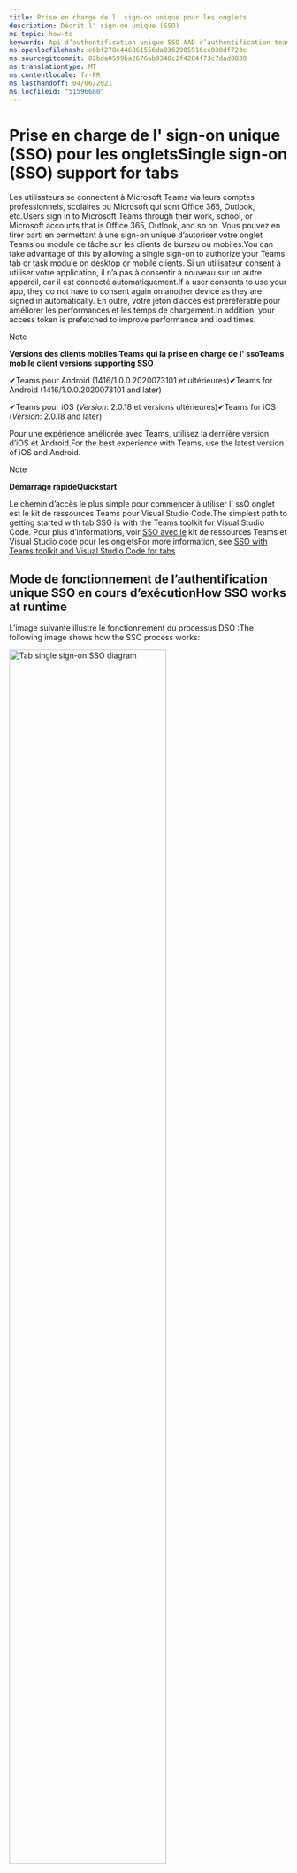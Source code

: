 ```yaml
---
title: Prise en charge de l' sign-on unique pour les onglets
description: Décrit l' sign-on unique (SSO)
ms.topic: how-to
keywords: Api d’authentification unique SSO AAD d’authentification teams
ms.openlocfilehash: e6bf278e446861556da8362905916cc030df723e
ms.sourcegitcommit: 82bda0599ba2676ab9348c2f4284f73c7dad0838
ms.translationtype: MT
ms.contentlocale: fr-FR
ms.lasthandoff: 04/06/2021
ms.locfileid: "51596680"
---
```

# <a name="single-sign-on-sso-support-for-tabs"></a><span data-ttu-id="643f4-104">Prise en charge de l' sign-on unique (SSO) pour les onglets</span><span class="sxs-lookup"><span data-stu-id="643f4-104">Single sign-on (SSO) support for tabs</span></span>

<span data-ttu-id="643f4-105">Les utilisateurs se connectent à Microsoft Teams via leurs comptes professionnels, scolaires ou Microsoft qui sont Office 365, Outlook, etc.</span><span class="sxs-lookup"><span data-stu-id="643f4-105">Users sign in to Microsoft Teams through their work, school, or Microsoft accounts that is Office 365, Outlook, and so on.</span></span> <span data-ttu-id="643f4-106">Vous pouvez en tirer parti en permettant à une sign-on unique d’autoriser votre onglet Teams ou module de tâche sur les clients de bureau ou mobiles.</span><span class="sxs-lookup"><span data-stu-id="643f4-106">You can take advantage of this by allowing a single sign-on to authorize your Teams tab or task module on desktop or mobile clients.</span></span> <span data-ttu-id="643f4-107">Si un utilisateur consent à utiliser votre application, il n’a pas à consentir à nouveau sur un autre appareil, car il est connecté automatiquement.</span><span class="sxs-lookup"><span data-stu-id="643f4-107">If a user consents to use your app, they do not have to consent again on another device as they are signed in automatically.</span></span> <span data-ttu-id="643f4-108">En outre, votre jeton d’accès est préréférable pour améliorer les performances et les temps de chargement.</span><span class="sxs-lookup"><span data-stu-id="643f4-108">In addition, your access token is prefetched to improve performance and load times.</span></span>

> [!NOTE]
> <span data-ttu-id="643f4-109">**Versions des clients mobiles Teams qui la prise en charge de l' sso**</span><span class="sxs-lookup"><span data-stu-id="643f4-109">**Teams mobile client versions supporting SSO**</span></span>  
>
> <span data-ttu-id="643f4-110">✔Teams pour Android (1416/1.0.0.2020073101 et ultérieures)</span><span class="sxs-lookup"><span data-stu-id="643f4-110">✔Teams for Android (1416/1.0.0.2020073101 and later)</span></span>
>
> <span data-ttu-id="643f4-111">✔Teams pour iOS (_Version_: 2.0.18 et versions ultérieures)</span><span class="sxs-lookup"><span data-stu-id="643f4-111">✔Teams for iOS (_Version_: 2.0.18 and later)</span></span>  
>
> <span data-ttu-id="643f4-112">Pour une expérience améliorée avec Teams, utilisez la dernière version d’iOS et Android.</span><span class="sxs-lookup"><span data-stu-id="643f4-112">For the best experience with Teams, use the latest version of iOS and Android.</span></span>

> [!NOTE]
> <span data-ttu-id="643f4-113">**Démarrage rapide**</span><span class="sxs-lookup"><span data-stu-id="643f4-113">**Quickstart**</span></span>  
>
> <span data-ttu-id="643f4-114">Le chemin d’accès le plus simple pour commencer à utiliser l' ssO onglet est le kit de ressources Teams pour Visual Studio Code.</span><span class="sxs-lookup"><span data-stu-id="643f4-114">The simplest path to getting started with tab SSO is with the Teams toolkit for Visual Studio Code.</span></span> <span data-ttu-id="643f4-115">Pour plus d’informations, voir [SSO avec le](../../../toolkit/visual-studio-code-tab-sso.md) kit de ressources Teams et Visual Studio code pour les onglets</span><span class="sxs-lookup"><span data-stu-id="643f4-115">For more information, see [SSO with Teams toolkit and Visual Studio Code for tabs](../../../toolkit/visual-studio-code-tab-sso.md)</span></span>

## <a name="how-sso-works-at-runtime"></a><span data-ttu-id="643f4-116">Mode de fonctionnement de l’authentification unique SSO en cours d’exécution</span><span class="sxs-lookup"><span data-stu-id="643f4-116">How SSO works at runtime</span></span>

<span data-ttu-id="643f4-117">L’image suivante illustre le fonctionnement du processus DSO :</span><span class="sxs-lookup"><span data-stu-id="643f4-117">The following image shows how the SSO process works:</span></span>

<!-- markdownlint-disable MD033 -->
<img src="~/assets/images/tabs/tabs-sso-diagram.png" alt="Tab single sign-on SSO diagram" width="75%"/>

1. <span data-ttu-id="643f4-118">Dans l’onglet, un appel JavaScript est effectué pour `getAuthToken()`.</span><span class="sxs-lookup"><span data-stu-id="643f4-118">In the tab, a JavaScript call is made to `getAuthToken()`.</span></span> <span data-ttu-id="643f4-119">Cela indique à Teams d’obtenir un jeton d’authentification pour l’application onglet.</span><span class="sxs-lookup"><span data-stu-id="643f4-119">This tells Teams to obtain an authentication token for the tab application.</span></span>
2. <span data-ttu-id="643f4-120">Si c’est la première fois que l’utilisateur actuel utilise votre application d’onglet, une invite de demande de consentement s’impose ou permet de gérer l’authentification par étapes, telle que l’authentification à deux facteurs.</span><span class="sxs-lookup"><span data-stu-id="643f4-120">If this is the first time the current user has used your tab application, there is a request prompt to consent if consent is required or to handle step-up authentication such as two-factor authentication.</span></span>
3. <span data-ttu-id="643f4-121">Teams demande le jeton d’application d’onglet au point de terminaison Azure Active Directory (AAD) pour l’utilisateur actuel.</span><span class="sxs-lookup"><span data-stu-id="643f4-121">Teams requests the tab application token from the Azure Active Directory (AAD) endpoint for the current user.</span></span>
4. <span data-ttu-id="643f4-122">AAD envoie le jeton d’application d’onglet à l’application Teams.</span><span class="sxs-lookup"><span data-stu-id="643f4-122">AAD sends the tab application token to the Teams application.</span></span>
5. <span data-ttu-id="643f4-123">Teams envoie le jeton d’application d’onglet à l’onglet dans le cadre de l’objet de résultat renvoyé par `getAuthToken()` l’appel.</span><span class="sxs-lookup"><span data-stu-id="643f4-123">Teams sends the tab application token to the tab as part of the result object returned by the `getAuthToken()` call.</span></span>
6. <span data-ttu-id="643f4-124">Le jeton est analysé dans l’application de l’onglet à l’aide de JavaScript, afin d’extraire les informations requises, telles que l’adresse de l’utilisateur.</span><span class="sxs-lookup"><span data-stu-id="643f4-124">The token is parsed in the tab application using JavaScript, to extract required information, such as the user's email address.</span></span>

> [!NOTE]
> <span data-ttu-id="643f4-125">Le n’est valide que pour donner son consentement à un ensemble limité d’API au niveau de l’utilisateur , c’est-à-dire la messagerie, le `getAuthToken()` profil, offline_access et OpenId.</span><span class="sxs-lookup"><span data-stu-id="643f4-125">The `getAuthToken()` is only valid for consenting to a limited set of user-level APIs that is email, profile, offline_access and OpenId.</span></span> <span data-ttu-id="643f4-126">Il n’est pas utilisé pour d’autres étendues Graph telles `User.Read` que ou `Mail.Read` .</span><span class="sxs-lookup"><span data-stu-id="643f4-126">It is not used for further Graph scopes such as `User.Read` or `Mail.Read`.</span></span> <span data-ttu-id="643f4-127">Pour obtenir des solutions de contournement suggérées, voir [les étendues Graph supplémentaires.](#apps-that-require-additional-graph-scopes)</span><span class="sxs-lookup"><span data-stu-id="643f4-127">For suggested workarounds, see [additional Graph scopes](#apps-that-require-additional-graph-scopes).</span></span>

<span data-ttu-id="643f4-128">L’API DSO fonctionne également dans les [modules de tâche](../../../task-modules-and-cards/what-are-task-modules.md) qui incorporent du contenu web.</span><span class="sxs-lookup"><span data-stu-id="643f4-128">The SSO API also works in [task modules](../../../task-modules-and-cards/what-are-task-modules.md) that embed web content.</span></span>

## <a name="develop-an-sso-microsoft-teams-tab"></a><span data-ttu-id="643f4-129">Développer un onglet SSO Microsoft Teams</span><span class="sxs-lookup"><span data-stu-id="643f4-129">Develop an SSO Microsoft Teams tab</span></span>

<span data-ttu-id="643f4-130">Cette section décrit les tâches impliquées dans la création d’un onglet Teams qui utilise l' sso.</span><span class="sxs-lookup"><span data-stu-id="643f4-130">This section describes the tasks involved in creating a Teams tab that uses SSO.</span></span> <span data-ttu-id="643f4-131">Ces tâches sont spécifiques à la langue et à l’infrastructure.</span><span class="sxs-lookup"><span data-stu-id="643f4-131">These tasks are language- and framework-agnostic.</span></span>

### <a name="1-create-your-aad-application"></a><span data-ttu-id="643f4-132">1. Créer votre application AAD</span><span class="sxs-lookup"><span data-stu-id="643f4-132">1. Create your AAD application</span></span>

<span data-ttu-id="643f4-133">**Pour inscrire votre application dans la vue [d’ensemble du portail AAD](https://azure.microsoft.com/features/azure-portal/)**</span><span class="sxs-lookup"><span data-stu-id="643f4-133">**To register your application in the [AAD portal](https://azure.microsoft.com/features/azure-portal/) overview**</span></span>

1. <span data-ttu-id="643f4-134">Obtenez votre [ID d’application AAD.](/azure/active-directory/develop/howto-create-service-principal-portal#get-values-for-signing-in)</span><span class="sxs-lookup"><span data-stu-id="643f4-134">Get your [AAD Application ID](/azure/active-directory/develop/howto-create-service-principal-portal#get-values-for-signing-in).</span></span>
2. <span data-ttu-id="643f4-135">Spécifiez les autorisations dont votre application a besoin pour le point de terminaison AAD et, éventuellement, Graph.</span><span class="sxs-lookup"><span data-stu-id="643f4-135">Specify the permissions that your application needs for the AAD endpoint and, optionally, Graph.</span></span>
3. <span data-ttu-id="643f4-136">[Accorder des autorisations](/azure/active-directory/develop/howto-create-service-principal-portal#configure-access-policies-on-resources) pour les applications de bureau, web et mobiles Teams.</span><span class="sxs-lookup"><span data-stu-id="643f4-136">[Grant permissions](/azure/active-directory/develop/howto-create-service-principal-portal#configure-access-policies-on-resources) for Teams desktop, web, and mobile applications.</span></span>
4. <span data-ttu-id="643f4-137">Pré-autoriser Teams en sélectionnant le bouton Ajouter une étendue et dans le panneau qui s’ouvre, entrez **access_as_user** comme nom **d’étendue.** </span><span class="sxs-lookup"><span data-stu-id="643f4-137">Pre-authorize Teams by selecting the **Add a scope** button and in the panel that opens, enter **access_as_user** as the **Scope name**.</span></span>

> [!NOTE]
> <span data-ttu-id="643f4-138">Vous devez connaître certaines restrictions importantes :</span><span class="sxs-lookup"><span data-stu-id="643f4-138">There are some important restrictions that you must know:</span></span>
>
> * <span data-ttu-id="643f4-139">Seules les autorisations de l’API Graph au niveau de l’utilisateur sont pris en charge , c’est-à-dire, e-mail, profil, offline_access, OpenId.</span><span class="sxs-lookup"><span data-stu-id="643f4-139">Only user-level Graph API permissions are supported that is, email, profile, offline_access, OpenId.</span></span> <span data-ttu-id="643f4-140">Si vous devez avoir accès à d’autres étendues Graph telles que ou , voir `User.Read` `Mail.Read` la solution de [contournement recommandée.](#apps-that-require-additional-graph-scopes)</span><span class="sxs-lookup"><span data-stu-id="643f4-140">If you must have access to other Graph scopes such as `User.Read` or `Mail.Read`, see [recommended workaround](#apps-that-require-additional-graph-scopes).</span></span>
> * <span data-ttu-id="643f4-141">Il est important que le nom de domaine de votre application soit identique au nom de domaine que vous avez enregistré pour votre application AAD.</span><span class="sxs-lookup"><span data-stu-id="643f4-141">It is important that your application's domain name is the same as the domain name you have registered for your AAD application.</span></span>
> * <span data-ttu-id="643f4-142">Actuellement, plusieurs domaines par application ne sont pas pris en charge.</span><span class="sxs-lookup"><span data-stu-id="643f4-142">Currently multiple domains per app are not supported.</span></span>
> * <span data-ttu-id="643f4-143">Les applications qui utilisent le domaine ne sont pas pris en charge car elles sont trop courantes `azurewebsites.net` et peuvent être un risque pour la sécurité.</span><span class="sxs-lookup"><span data-stu-id="643f4-143">Applications that use the `azurewebsites.net` domain are not supported as it is too common and can be a security risk.</span></span>

<span data-ttu-id="643f4-144">**Pour inscrire votre application via le portail AAD**</span><span class="sxs-lookup"><span data-stu-id="643f4-144">**To register your app through the AAD portal**</span></span>

1. <span data-ttu-id="643f4-145">Inscrivez une nouvelle application dans le portail [d’inscription des applications AAD.](https://go.microsoft.com/fwlink/?linkid=2083908)</span><span class="sxs-lookup"><span data-stu-id="643f4-145">Register a new application in the [AAD App Registrations](https://go.microsoft.com/fwlink/?linkid=2083908) portal.</span></span>
2. <span data-ttu-id="643f4-146">Sélectionnez **Nouvelle inscription.**</span><span class="sxs-lookup"><span data-stu-id="643f4-146">Select **New Registration**.</span></span> <span data-ttu-id="643f4-147">La page **Inscrire une application** s’affiche.</span><span class="sxs-lookup"><span data-stu-id="643f4-147">The **Register an application** page appears.</span></span>
3. <span data-ttu-id="643f4-148">Dans la page **Inscrire une application,** entrez les valeurs suivantes :</span><span class="sxs-lookup"><span data-stu-id="643f4-148">In the **Register an application** page, enter the following values:</span></span>
    1. <span data-ttu-id="643f4-149">Entrez un **nom** pour votre application.</span><span class="sxs-lookup"><span data-stu-id="643f4-149">Enter a **Name** for your app.</span></span>
    2. <span data-ttu-id="643f4-150">Choisissez les **types de comptes pris en** charge, sélectionnez le type de compte client unique ou multi-locataire.</span><span class="sxs-lookup"><span data-stu-id="643f4-150">Choose the **Supported account types**, select single tenant or multitenant account type.</span></span> <span data-ttu-id="643f4-151">¹</span><span class="sxs-lookup"><span data-stu-id="643f4-151">¹</span></span>
    * <span data-ttu-id="643f4-152">Laissez **Redirect URI** vide.</span><span class="sxs-lookup"><span data-stu-id="643f4-152">Leave **Redirect URI** empty.</span></span>
    3. <span data-ttu-id="643f4-153">Choisissez **Inscrire**.</span><span class="sxs-lookup"><span data-stu-id="643f4-153">Choose **Register**.</span></span>
4. <span data-ttu-id="643f4-154">Dans la page vue d’ensemble, copiez et enregistrez **l’ID de l’application (client).**</span><span class="sxs-lookup"><span data-stu-id="643f4-154">On the overview page, copy and save the **Application (client) ID**.</span></span> <span data-ttu-id="643f4-155">Vous devez l’avoir ultérieurement lors de la mise à jour de votre manifeste d’application Teams.</span><span class="sxs-lookup"><span data-stu-id="643f4-155">You must have it later when updating your Teams application manifest.</span></span>
5. <span data-ttu-id="643f4-156">Sélectionnez **Exposer une API** sous **Gérer**.</span><span class="sxs-lookup"><span data-stu-id="643f4-156">Under **Manage**, select **Expose an API**.</span></span>
6. <span data-ttu-id="643f4-157">Sélectionnez **le lien** Définir pour générer l’URI d’ID d’application sous la forme `api://{AppID}` .</span><span class="sxs-lookup"><span data-stu-id="643f4-157">Select the **Set** link to generate the Application ID URI in the form of `api://{AppID}`.</span></span> <span data-ttu-id="643f4-158">Insérez votre nom de domaine complet avec une barre oblique « / » à la fin, entre les barres obliques doubles et le GUID.</span><span class="sxs-lookup"><span data-stu-id="643f4-158">Insert your fully qualified domain name with a forward slash "/" appended to the end, between the double forward slashes and the GUID.</span></span> <span data-ttu-id="643f4-159">L’ID entier doit avoir la forme de `api://fully-qualified-domain-name.com/{AppID}` .</span><span class="sxs-lookup"><span data-stu-id="643f4-159">The entire ID must have the form of `api://fully-qualified-domain-name.com/{AppID}`.</span></span> <span data-ttu-id="643f4-160">² Par exemple, `api://subdomain.example.com/00000000-0000-0000-0000-000000000000` .</span><span class="sxs-lookup"><span data-stu-id="643f4-160">² For example, `api://subdomain.example.com/00000000-0000-0000-0000-000000000000`.</span></span> <span data-ttu-id="643f4-161">Le nom de domaine complet est le nom de domaine lisible par l’homme à partir duquel votre application est servie.</span><span class="sxs-lookup"><span data-stu-id="643f4-161">The fully qualified domain name is the human readable domain name from which your app is served.</span></span> <span data-ttu-id="643f4-162">Si vous utilisez un service de tunneling tel que ngrok, vous devez mettre à jour cette valeur chaque fois que votre sous-domaine ngrok change.</span><span class="sxs-lookup"><span data-stu-id="643f4-162">If you are using a tunneling service such as ngrok, you must update this value whenever your ngrok subdomain changes.</span></span>
7. <span data-ttu-id="643f4-163">Sélectionnez **Ajouter une étendue**.</span><span class="sxs-lookup"><span data-stu-id="643f4-163">Select **Add a scope**.</span></span> <span data-ttu-id="643f4-164">Dans le panneau qui s’ouvre, **entrez access_as_user** comme **nom d’étendue.**</span><span class="sxs-lookup"><span data-stu-id="643f4-164">In the panel that opens, enter **access_as_user** as the **Scope name**.</span></span>
8. <span data-ttu-id="643f4-165">Dans la **zone Qui peut consentir ?** entrez **Administrateurs et utilisateurs.**</span><span class="sxs-lookup"><span data-stu-id="643f4-165">In the **Who can consent?** box, enter **Admins and users**.</span></span>
9. <span data-ttu-id="643f4-166">Entrez les détails dans les zones pour configurer les invites de consentement de l’administrateur et de l’utilisateur avec des valeurs appropriées pour `access_as_user` l’étendue :</span><span class="sxs-lookup"><span data-stu-id="643f4-166">Enter the details in the boxes for configuring the admin and user consent prompts with values that are appropriate for the `access_as_user` scope:</span></span>
    * <span data-ttu-id="643f4-167">**Titre du consentement de l’administrateur :** Teams peut accéder au profil de l’utilisateur.</span><span class="sxs-lookup"><span data-stu-id="643f4-167">**Admin consent title:** Teams can access the user’s profile.</span></span>
    * <span data-ttu-id="643f4-168">**Description du consentement de** l’administrateur : Teams peut appeler les API web de l’application en tant qu’utilisateur actuel.</span><span class="sxs-lookup"><span data-stu-id="643f4-168">**Admin consent description**: Teams can call the app’s web APIs as the current user.</span></span>
    * <span data-ttu-id="643f4-169">**Titre du consentement de l’utilisateur**: Teams peut accéder à votre profil et effectuer des demandes en votre nom.</span><span class="sxs-lookup"><span data-stu-id="643f4-169">**User consent title**: Teams can access your profile and make requests on your behalf.</span></span>
    * <span data-ttu-id="643f4-170">**Description du consentement de l’utilisateur :** Teams peut appeler les API de cette application avec les mêmes droits que vous.</span><span class="sxs-lookup"><span data-stu-id="643f4-170">**User consent description:** Teams can call this app’s APIs with the same rights as you have.</span></span>
10. <span data-ttu-id="643f4-171">Vérifiez que **State** est défini comme **Enabled**.</span><span class="sxs-lookup"><span data-stu-id="643f4-171">Ensure that **State** is set to **Enabled**.</span></span>
11. <span data-ttu-id="643f4-172">Sélectionnez **Ajouter une étendue** pour enregistrer les détails.</span><span class="sxs-lookup"><span data-stu-id="643f4-172">Select **Add scope** to save the details.</span></span> <span data-ttu-id="643f4-173">La partie domaine  du nom d’étendue affichée sous le champ de texte doit automatiquement correspondre à l’URI **d’ID** d’application définie à l’étape précédente, avec ajouté à `/access_as_user` la `api://subdomain.example.com/00000000-0000-0000-0000-000000000000/access_as_user` fin.</span><span class="sxs-lookup"><span data-stu-id="643f4-173">The domain part of the **Scope name** displayed below the text field must automatically match the **Application ID** URI set in the previous step, with `/access_as_user` appended to the end `api://subdomain.example.com/00000000-0000-0000-0000-000000000000/access_as_user`.</span></span>
12. <span data-ttu-id="643f4-174">Dans la section **Applications clientes autorisées,** identifiez les applications que vous souhaitez autoriser pour l’application web de votre application.</span><span class="sxs-lookup"><span data-stu-id="643f4-174">In the **Authorized client applications** section, identify the applications that you want to authorize for your app’s web application.</span></span> <span data-ttu-id="643f4-175">Sélectionnez **Ajouter une application cliente.**</span><span class="sxs-lookup"><span data-stu-id="643f4-175">Select **Add a client application**.</span></span> <span data-ttu-id="643f4-176">Entrez chacun des ID clients suivants et sélectionnez l’étendue autorisée que vous avez créée à l’étape précédente :</span><span class="sxs-lookup"><span data-stu-id="643f4-176">Enter each of the following client IDs and select the authorized scope you created in the previous step:</span></span>
    * <span data-ttu-id="643f4-177">`1fec8e78-bce4-4aaf-ab1b-5451cc387264` pour l’application mobile ou de bureau Teams.</span><span class="sxs-lookup"><span data-stu-id="643f4-177">`1fec8e78-bce4-4aaf-ab1b-5451cc387264` for Teams mobile or desktop application.</span></span>
    * <span data-ttu-id="643f4-178">`5e3ce6c0-2b1f-4285-8d4b-75ee78787346` pour l’application web Teams.</span><span class="sxs-lookup"><span data-stu-id="643f4-178">`5e3ce6c0-2b1f-4285-8d4b-75ee78787346` for Teams web application.</span></span>
13. <span data-ttu-id="643f4-179">Accédez aux **autorisations d’API.**</span><span class="sxs-lookup"><span data-stu-id="643f4-179">Navigate to **API Permissions**.</span></span> <span data-ttu-id="643f4-180">Sélectionnez **Ajouter une autorisation Autorisation**  >  déléguée Microsoft **Graph,** puis ajoutez les autorisations suivantes à partir de  >  l’API Graph :</span><span class="sxs-lookup"><span data-stu-id="643f4-180">Select **Add a permission** > **Microsoft Graph** > **Delegated permissions**, then add the following permissions from Graph API:</span></span>
    * <span data-ttu-id="643f4-181">User.Read activé par défaut</span><span class="sxs-lookup"><span data-stu-id="643f4-181">User.Read enabled by default</span></span>
    * <span data-ttu-id="643f4-182">email</span><span class="sxs-lookup"><span data-stu-id="643f4-182">email</span></span>
    * <span data-ttu-id="643f4-183">offline_access</span><span class="sxs-lookup"><span data-stu-id="643f4-183">offline_access</span></span>
    * <span data-ttu-id="643f4-184">OpenId</span><span class="sxs-lookup"><span data-stu-id="643f4-184">OpenId</span></span>
    * <span data-ttu-id="643f4-185">profil</span><span class="sxs-lookup"><span data-stu-id="643f4-185">profile</span></span>

14. <span data-ttu-id="643f4-186">Accédez à **l’authentification.**</span><span class="sxs-lookup"><span data-stu-id="643f4-186">Navigate to **Authentication**.</span></span>

    <span data-ttu-id="643f4-187">Si une application n’a pas reçu le consentement de l’administrateur informatique, les utilisateurs doivent donner leur consentement la première fois qu’ils utilisent une application.</span><span class="sxs-lookup"><span data-stu-id="643f4-187">If an app has not been granted IT admin consent, users have to provide consent the first time they use an app.</span></span>

    <span data-ttu-id="643f4-188">Pour entrer un URI de redirection :</span><span class="sxs-lookup"><span data-stu-id="643f4-188">To enter a redirect URI:</span></span>
    * <span data-ttu-id="643f4-189">Sélectionnez **Ajouter une plateforme.**</span><span class="sxs-lookup"><span data-stu-id="643f4-189">Select **Add a platform**.</span></span>
    * <span data-ttu-id="643f4-190">Sélectionnez **web**.</span><span class="sxs-lookup"><span data-stu-id="643f4-190">Select **web**.</span></span>
    * <span data-ttu-id="643f4-191">Entrez **l’URI de redirection** de votre application.</span><span class="sxs-lookup"><span data-stu-id="643f4-191">Enter the **redirect URI** for your app.</span></span> <span data-ttu-id="643f4-192">Il s’agit de la page dans laquelle un flux d’octroi implicite réussi redirige l’utilisateur.</span><span class="sxs-lookup"><span data-stu-id="643f4-192">This is the page where a successful implicit grant flow redirects the user.</span></span> <span data-ttu-id="643f4-193">Il s’agit du même nom de domaine complet que celui que vous avez entré à l’étape 5, suivi de l’itinéraire d’API où une réponse d’authentification est envoyée.</span><span class="sxs-lookup"><span data-stu-id="643f4-193">This is the same fully qualified domain name that you entered in step 5 followed by the API route where an authentication response is sent.</span></span> <span data-ttu-id="643f4-194">Si vous êtes suivi de l’un des exemples Teams, il s’agit `https://subdomain.example.com/auth-end` de .</span><span class="sxs-lookup"><span data-stu-id="643f4-194">If you are following any of the Teams samples, this is `https://subdomain.example.com/auth-end`.</span></span>

    <span data-ttu-id="643f4-195">Activez l’octroi implicite en cochant les cases suivantes : ✔ ID de ✔'accès</span><span class="sxs-lookup"><span data-stu-id="643f4-195">Enable implicit grant by checking the following boxes: ✔ ID Token ✔ Access Token</span></span>

<span data-ttu-id="643f4-196">Félicitations !</span><span class="sxs-lookup"><span data-stu-id="643f4-196">Congratulations!</span></span> <span data-ttu-id="643f4-197">Vous avez rempli les conditions préalables à l’inscription de l’application pour poursuivre l’application d' ces onglets.</span><span class="sxs-lookup"><span data-stu-id="643f4-197">You have completed the app registration prerequisites to proceed with your tab SSO app.</span></span>

> [!NOTE]
>
> * <span data-ttu-id="643f4-198">¹ Si votre application AAD est inscrite dans le même client que celui où vous faites une demande d’authentification dans Teams, l’utilisateur ne peut pas être invité à donner son consentement et se voir accorder un jeton d’accès immédiatement.</span><span class="sxs-lookup"><span data-stu-id="643f4-198">¹ If your AAD app is registered in the same tenant where you are making an authentication request in Teams, the user cannot be asked to consent and is granted an access token right away.</span></span> <span data-ttu-id="643f4-199">Les utilisateurs consentent uniquement à ces autorisations si l’application AAD est inscrite dans un autre client.</span><span class="sxs-lookup"><span data-stu-id="643f4-199">Users only consent to these permissions if the AAD app is registered in a different tenant.</span></span>
> * <span data-ttu-id="643f4-200">² Si le domaine personnalisé n’est pas ajouté à AAD, vous obtenez une erreur indiquant que le nom d’hôte ne doit pas être basé sur un domaine déjà propriétaire.</span><span class="sxs-lookup"><span data-stu-id="643f4-200">² If the custom domain is not added to AAD, you get an error stating that the host name must not be based on an already owned domain.</span></span> <span data-ttu-id="643f4-201">Pour ajouter un domaine personnalisé à AAD et l’enregistrer, suivez la procédure d’ajout d’un nom de domaine personnalisé à [la procédure AAD,](/azure/active-directory/fundamentals/add-custom-domain) puis répétez l’étape 5.</span><span class="sxs-lookup"><span data-stu-id="643f4-201">To add custom domain to AAD and register it, follow the [add a custom domain name to AAD](/azure/active-directory/fundamentals/add-custom-domain) procedure, and then repeat step 5.</span></span> <span data-ttu-id="643f4-202">Vous pouvez également obtenir cette erreur si vous n’êtes pas signé avec des informations d’identification d’administrateur dans la location Office 365.</span><span class="sxs-lookup"><span data-stu-id="643f4-202">You can also get this error if you are not signed in with Admin credentials in the Office 365 tenancy.</span></span>
> * <span data-ttu-id="643f4-203">Si vous ne recevez pas le nom d’utilisateur principal (UPN) dans le jeton d’accès renvoyé, vous pouvez l’ajouter en tant que revendication facultative [dans](https://docs.microsoft.com/azure/active-directory/develop/active-directory-optional-claims) AAD.</span><span class="sxs-lookup"><span data-stu-id="643f4-203">If you are not receiving the user principal name (UPN)) in the returned access token, you can add it as an [optional claim](https://docs.microsoft.com/azure/active-directory/develop/active-directory-optional-claims) in AAD.</span></span>

### <a name="2-update-your-teams-application-manifest"></a><span data-ttu-id="643f4-204">2. Mettre à jour le manifeste de votre application Teams</span><span class="sxs-lookup"><span data-stu-id="643f4-204">2. Update your Teams application manifest</span></span>

<span data-ttu-id="643f4-205">Utilisez le code suivant pour ajouter de nouvelles propriétés à votre manifeste Teams :</span><span class="sxs-lookup"><span data-stu-id="643f4-205">Use the following code to add new properties to your Teams manifest:</span></span>

```json
"webApplicationInfo": {
  "id": "00000000-0000-0000-0000-000000000000",
  "resource": "api://subdomain.example.com/00000000-0000-0000-0000-000000000000"
}
```

* <span data-ttu-id="643f4-206">**WebApplicationInfo** est le parent des éléments suivants :</span><span class="sxs-lookup"><span data-stu-id="643f4-206">**WebApplicationInfo** is the parent of the following elements:</span></span>

> [!div class="checklist"]
> * <span data-ttu-id="643f4-207">**id** : ID client de l’application.</span><span class="sxs-lookup"><span data-stu-id="643f4-207">**id** - The client ID of the application.</span></span> <span data-ttu-id="643f4-208">Il s’agit de l’ID d’application que vous avez obtenu dans le cadre de l’inscription de l’application auprès d’Azure AD.</span><span class="sxs-lookup"><span data-stu-id="643f4-208">This is the application ID that you obtained as part of registering the application with Azure AD.</span></span>
>* <span data-ttu-id="643f4-209">**ressource** : domaine et sous-domaine de votre application.</span><span class="sxs-lookup"><span data-stu-id="643f4-209">**resource** - The domain and subdomain of your application.</span></span> <span data-ttu-id="643f4-210">Il s’agit du même URI (y compris le protocole) que vous avez enregistré lors de la création de votre à `api://` `scope` l’étape 6.</span><span class="sxs-lookup"><span data-stu-id="643f4-210">This is the same URI (including the `api://` protocol) that you registered when creating your `scope` in step 6.</span></span> <span data-ttu-id="643f4-211">Vous ne devez pas inclure le `access_as_user` chemin d’accès dans votre ressource.</span><span class="sxs-lookup"><span data-stu-id="643f4-211">You must not include the `access_as_user` path in your resource.</span></span> <span data-ttu-id="643f4-212">La partie domaine de cet URI doit correspondre au domaine, y compris les sous-domaines, utilisés dans les URL de votre manifeste d’application Teams.</span><span class="sxs-lookup"><span data-stu-id="643f4-212">The domain part of this URI must match the domain, including any subdomains, used in the URLs of your Teams application manifest.</span></span>

> [!NOTE]
>
>* <span data-ttu-id="643f4-213">La ressource d’une application AAD est généralement la racine de son URL de site et de l’appID (par exemple, `api://subdomain.example.com/00000000-0000-0000-0000-000000000000` ).</span><span class="sxs-lookup"><span data-stu-id="643f4-213">The resource for an AAD app is usually the root of its site URL and the appID (e.g. `api://subdomain.example.com/00000000-0000-0000-0000-000000000000`).</span></span> <span data-ttu-id="643f4-214">Cette valeur est également utilisée pour vous assurer que votre demande est provenant du même domaine.</span><span class="sxs-lookup"><span data-stu-id="643f4-214">This value is also used to ensure your request is coming from the same domain.</span></span> <span data-ttu-id="643f4-215">Assurez-vous que `contentURL` l’onglet utilise les mêmes domaines que votre propriété de ressource.</span><span class="sxs-lookup"><span data-stu-id="643f4-215">Ensure that the `contentURL` for your tab uses the same domains as your resource property.</span></span>
>* <span data-ttu-id="643f4-216">Vous devez utiliser la version de manifeste 1.5 ou une version supérieure pour implémenter le `webApplicationInfo` champ.</span><span class="sxs-lookup"><span data-stu-id="643f4-216">You must use manifest version 1.5 or higher to implement the `webApplicationInfo` field.</span></span>

### <a name="3-get-an-authentication-token-from-your-client-side-code"></a><span data-ttu-id="643f4-217">3. Obtenir un jeton d’authentification à partir de votre code côté client</span><span class="sxs-lookup"><span data-stu-id="643f4-217">3. Get an authentication token from your client-side code</span></span>

<span data-ttu-id="643f4-218">Utilisez l’API d’authentification suivante :</span><span class="sxs-lookup"><span data-stu-id="643f4-218">Use the following authentication API:</span></span>

```javascript
var authTokenRequest = {
  successCallback: function(result) { console.log("Success: " + result); },
  failureCallback: function(error) { console.log("Failure: " + error); }
};
microsoftTeams.authentication.getAuthToken(authTokenRequest);
```

<span data-ttu-id="643f4-219">Lorsque vous appelez et que le consentement de l’utilisateur supplémentaire est requis pour les autorisations au niveau de l’utilisateur, une boîte de dialogue s’affiche pour accorder un `getAuthToken` consentement supplémentaire.</span><span class="sxs-lookup"><span data-stu-id="643f4-219">When you call `getAuthToken` - and additional user consent is required for user-level permissions, a dialog is shown to the user to grant additional consent.</span></span>

<span data-ttu-id="643f4-220">Après avoir reçu le jeton d’accès dans le rappel de réussite, vous pouvez décoder le jeton d’accès pour afficher les revendications associées à ce jeton.</span><span class="sxs-lookup"><span data-stu-id="643f4-220">After you receive the access token in the success callback, you can decode the access token to view the claims associated with that token.</span></span> <span data-ttu-id="643f4-221">Si vous le souhaitez, vous pouvez copier et coller manuellement le jeton d’accès dans un outil, par exemple jwt.ms [pour](https://jwt.ms/) inspecter son contenu.</span><span class="sxs-lookup"><span data-stu-id="643f4-221">Optionally, you can manually copy and paste the access token into a tool, such as [jwt.ms](https://jwt.ms/) to inspect its contents.</span></span> <span data-ttu-id="643f4-222">Si vous ne recevez pas l’UPN dans le jeton d’accès renvoyé, vous pouvez l’ajouter en tant que [revendication facultative](https://docs.microsoft.com/azure/active-directory/develop/active-directory-optional-claims) dans AAD.</span><span class="sxs-lookup"><span data-stu-id="643f4-222">If you are not receiving the UPN in the returned access token, you can add it as an [optional claim](https://docs.microsoft.com/azure/active-directory/develop/active-directory-optional-claims) in AAD.</span></span>

<p>
    <img src="~/assets/images/tabs/tabs-sso-prompt.png" alt="Tab single sign-on SSO dialog prompt" width="75%"/>
</p>

## <a name="code-sample"></a><span data-ttu-id="643f4-223">Exemple de code</span><span class="sxs-lookup"><span data-stu-id="643f4-223">Code sample</span></span>

|<span data-ttu-id="643f4-224">**Exemple de nom**</span><span class="sxs-lookup"><span data-stu-id="643f4-224">**Sample name**</span></span>|<span data-ttu-id="643f4-225">**Description**</span><span class="sxs-lookup"><span data-stu-id="643f4-225">**Description**</span></span>|<span data-ttu-id="643f4-226">**C#**</span><span class="sxs-lookup"><span data-stu-id="643f4-226">**C#**</span></span>|<span data-ttu-id="643f4-227">**Node.js**</span><span class="sxs-lookup"><span data-stu-id="643f4-227">**Node.js**</span></span>|
|---------------|---------------|------|--------------|
| <span data-ttu-id="643f4-228">SSO d’onglet</span><span class="sxs-lookup"><span data-stu-id="643f4-228">Tab SSO</span></span> |<span data-ttu-id="643f4-229">Exemple d’application Microsoft Teams pour les onglets Azure AD SSO</span><span class="sxs-lookup"><span data-stu-id="643f4-229">Microsoft Teams sample app for tabs Azure AD SSO</span></span>| [<span data-ttu-id="643f4-230">View</span><span class="sxs-lookup"><span data-stu-id="643f4-230">View</span></span>](https://github.com/OfficeDev/Microsoft-Teams-Samples/tree/main/samples/tab-sso/csharp)|<span data-ttu-id="643f4-231">[Affichage,](https://github.com/OfficeDev/Microsoft-Teams-Samples/blob/main/samples/tab-sso/nodejs)</span><span class="sxs-lookup"><span data-stu-id="643f4-231">[View](https://github.com/OfficeDev/Microsoft-Teams-Samples/blob/main/samples/tab-sso/nodejs),</span></span> </br>[<span data-ttu-id="643f4-232">Équipes Shared Computer Toolkit</span><span class="sxs-lookup"><span data-stu-id="643f4-232">Teams Toolkit</span></span>](../../../toolkit/visual-studio-code-tab-sso.md)|

## <a name="known-limitations"></a><span data-ttu-id="643f4-233">Limitations connues</span><span class="sxs-lookup"><span data-stu-id="643f4-233">Known limitations</span></span>

### <a name="apps-that-require-additional-graph-scopes"></a><span data-ttu-id="643f4-234">Applications nécessitant des étendues Graph supplémentaires</span><span class="sxs-lookup"><span data-stu-id="643f4-234">Apps that require additional Graph scopes</span></span>

<span data-ttu-id="643f4-235">Notre implémentation actuelle pour l' utilisateur unique accorde uniquement le consentement pour les autorisations au niveau de l’utilisateur ( e-mail, profil, offline_access, OpenId et non pour d’autres API telles que User.Read ou Mail.Read).</span><span class="sxs-lookup"><span data-stu-id="643f4-235">Our current implementation for SSO only grants consent for user-level permissions that is email, profile, offline_access, OpenId and not for other APIs such as User.Read or Mail.Read.</span></span> <span data-ttu-id="643f4-236">Si votre application a besoin d’étendues Graph supplémentaires, la section suivante fournit des solutions de contournement.</span><span class="sxs-lookup"><span data-stu-id="643f4-236">If your app needs further Graph scopes, the next section provides some enabling workarounds.</span></span>

#### <a name="tenant-admin-consent"></a><span data-ttu-id="643f4-237">Consentement de l’administrateur client</span><span class="sxs-lookup"><span data-stu-id="643f4-237">Tenant Admin Consent</span></span>

<span data-ttu-id="643f4-238">L’approche la plus simple consiste à obtenir le consentement préalable d’un administrateur client au nom de l’organisation.</span><span class="sxs-lookup"><span data-stu-id="643f4-238">The simplest approach is to get a tenant admin to pre-consent on behalf of the organization.</span></span> <span data-ttu-id="643f4-239">Cela signifie que les utilisateurs n’ont pas à consentir à ces étendues et [](/azure/active-directory/develop/v1-oauth2-on-behalf-of-flow)que vous pouvez ensuite être libre d’échanger le côté serveur de jetons à l’aide du flux de la part d’AAD.</span><span class="sxs-lookup"><span data-stu-id="643f4-239">This means users do not have to consent to these scopes and you can then be free to exchange the token server side using AAD’s [on-behalf-of flow](/azure/active-directory/develop/v1-oauth2-on-behalf-of-flow).</span></span> <span data-ttu-id="643f4-240">Cette solution de contournement est acceptable pour les applications métier internes, mais elle n’est pas suffisante pour les développeurs tiers qui ne peuvent pas compter sur l’approbation de l’administrateur client.</span><span class="sxs-lookup"><span data-stu-id="643f4-240">This workaround is acceptable for internal line-of-business applications but is not enough for third-party developers who are not able to rely on tenant admin approval.</span></span>

<span data-ttu-id="643f4-241">Une méthode simple de consentement pour le compte d’une organisation en tant qu’administrateur client consiste à faire référence à `https://login.microsoftonline.com/common/adminconsent?client_id=<AAD_App_ID>` .</span><span class="sxs-lookup"><span data-stu-id="643f4-241">A simple way of consenting on behalf of an organization as a tenant admin is to refer to `https://login.microsoftonline.com/common/adminconsent?client_id=<AAD_App_ID>`.</span></span>

#### <a name="ask-for-additional-consent-using-the-auth-api"></a><span data-ttu-id="643f4-242">Demander un consentement supplémentaire à l’aide de l’API Auth</span><span class="sxs-lookup"><span data-stu-id="643f4-242">Ask for additional consent using the Auth API</span></span>

<span data-ttu-id="643f4-243">Une autre approche pour obtenir des étendues Graph supplémentaires consiste à présenter une boîte de dialogue de consentement à l’aide de notre approche d’authentification [Azure AD](~/tabs/how-to/authentication/auth-tab-aad.md#navigate-to-the-authorization-page-from-your-popup-page) basée sur le web existante qui implique l’obtention d’une boîte de dialogue de consentement Azure AD.</span><span class="sxs-lookup"><span data-stu-id="643f4-243">Another approach for getting additional Graph scopes is to present a consent dialog using our existing [web-based Azure AD authentication approach](~/tabs/how-to/authentication/auth-tab-aad.md#navigate-to-the-authorization-page-from-your-popup-page) which involves popping up an Azure AD consent dialog box.</span></span> 

<span data-ttu-id="643f4-244">**Pour demander un consentement supplémentaire à l’aide de l’API Auth**</span><span class="sxs-lookup"><span data-stu-id="643f4-244">**To ask for additional consent using the Auth API**</span></span>

1. <span data-ttu-id="643f4-245">Le jeton récupéré à l’aide doit être échangé côté serveur à l’aide du flux AAD de la part de pour accéder à ces API `getAuthToken()` Graph supplémentaires. [](/azure/active-directory/develop/v2-oauth2-on-behalf-of-flow)</span><span class="sxs-lookup"><span data-stu-id="643f4-245">The token retrieved using `getAuthToken()` needs to be exchanged server-side using AAD [on-behalf-of flow](/azure/active-directory/develop/v2-oauth2-on-behalf-of-flow) to get access to those additional Graph APIs.</span></span> <span data-ttu-id="643f4-246">Assurez-vous d’utiliser le point de terminaison Graph v2 pour cet échange.</span><span class="sxs-lookup"><span data-stu-id="643f4-246">Ensure you use the v2 Graph endpoint for this exchange.</span></span>
2. <span data-ttu-id="643f4-247">Si l’échange échoue, AAD renvoie une exception d’octroi non valide.</span><span class="sxs-lookup"><span data-stu-id="643f4-247">If the exchange fails, AAD returns an invalid grant exception.</span></span> <span data-ttu-id="643f4-248">Il existe généralement l’un des deux messages `invalid_grant` d’erreur, ou `interaction_required` .</span><span class="sxs-lookup"><span data-stu-id="643f4-248">There are usually one of two error messages, `invalid_grant` or `interaction_required`.</span></span>
3. <span data-ttu-id="643f4-249">En cas d’échec de l’échange, vous devez demander un consentement supplémentaire.</span><span class="sxs-lookup"><span data-stu-id="643f4-249">When the exchange fails, you must ask for additional consent.</span></span> <span data-ttu-id="643f4-250">Affichez une interface utilisateur (IU) demandant à l’utilisateur d’accorder un consentement supplémentaire.</span><span class="sxs-lookup"><span data-stu-id="643f4-250">Show some user interface (UI) asking the user to grant additional consent.</span></span> <span data-ttu-id="643f4-251">Cette interface utilisateur doit inclure un bouton qui déclenche une boîte de dialogue de consentement AAD à l’aide de notre [API d’authentification AAD.](~/concepts/authentication/auth-silent-aad.md)</span><span class="sxs-lookup"><span data-stu-id="643f4-251">This UI must include a button that triggers an AAD consent dialog box using our [AAD authentication API](~/concepts/authentication/auth-silent-aad.md).</span></span>
4. <span data-ttu-id="643f4-252">Lorsque vous demandez le consentement supplémentaire d’AAD, vous devez inclure dans votre paramètre de chaîne de requête à AAD, sinon AAD ne demande pas les `prompt=consent` étendues supplémentaires. [](~/tabs/how-to/authentication/auth-silent-aad.md#get-the-user-context)</span><span class="sxs-lookup"><span data-stu-id="643f4-252">When asking for additional consent from AAD, you must include `prompt=consent` in your [query-string-parameter](~/tabs/how-to/authentication/auth-silent-aad.md#get-the-user-context) to AAD, otherwise AAD does not ask for the additional scopes.</span></span>
    * <span data-ttu-id="643f4-253">Au lieu de `?scope={scopes}`</span><span class="sxs-lookup"><span data-stu-id="643f4-253">Instead of `?scope={scopes}`</span></span>
    * <span data-ttu-id="643f4-254">Utilisez cette `?prompt=consent&scope={scopes}`</span><span class="sxs-lookup"><span data-stu-id="643f4-254">Use this `?prompt=consent&scope={scopes}`</span></span>
    * <span data-ttu-id="643f4-255">Assurez-vous qu’il inclut toutes les étendues que vous invitez à l’utilisateur, par `{scopes}` exemple, Mail.Read ou User.Read.</span><span class="sxs-lookup"><span data-stu-id="643f4-255">Ensure that `{scopes}` includes all the scopes you are prompting the user for, for example, Mail.Read or User.Read.</span></span>
5. <span data-ttu-id="643f4-256">Une fois que l’utilisateur a accordé des autorisations supplémentaires, réessayez le flux « de la part de » pour accéder à ces API supplémentaires.</span><span class="sxs-lookup"><span data-stu-id="643f4-256">Once the user has granted additional permission, retry the on-behalf-of-flow to get access to these additional APIs.</span></span>

### <a name="non-aad-authentication"></a><span data-ttu-id="643f4-257">Authentification non-AAD</span><span class="sxs-lookup"><span data-stu-id="643f4-257">Non-AAD authentication</span></span>

<span data-ttu-id="643f4-258">La solution d’authentification décrite ci-dessus fonctionne uniquement pour les applications et services qui utilisent AAD en tant que fournisseur d’identité.</span><span class="sxs-lookup"><span data-stu-id="643f4-258">The above-described authentication solution only works for apps and services that support AAD as an identity provider.</span></span> <span data-ttu-id="643f4-259">Les applications qui souhaitent s’authentifier à l’aide de services non basés sur AAD doivent continuer à utiliser le flux d’authentification web basé sur les fenêtres [pop-up.](~/concepts/authentication.md)</span><span class="sxs-lookup"><span data-stu-id="643f4-259">Apps that want to authenticate using non-AAD based services must continue using the pop-up-based [web authentication flow](~/concepts/authentication.md).</span></span>

> [!NOTE]
> <span data-ttu-id="643f4-260">L’ation SSO est prise en charge pour les applications du client au sein des clients AAD B2C.</span><span class="sxs-lookup"><span data-stu-id="643f4-260">SSO is supported for customer owned apps within the AAD B2C tenants.</span></span>
